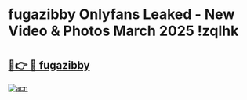 # fugazibby Onlyfans Leaked - New Video & Photos March 2025 !zqlhk

# <h2><a href="https://1lcgt4.iuczelnia.edu.pl?title=fugazibby&ref=zqlhk">🔗👉 🔴 fugazibby</a></h2>

[![acn](https://github.com/user-attachments/assets/0f9c940e-d8b0-45ae-aac7-cd30a18b3e1c)](https://1lcgt4.iuczelnia.edu.pl?title=fugazibby&ref=zqlhk)


